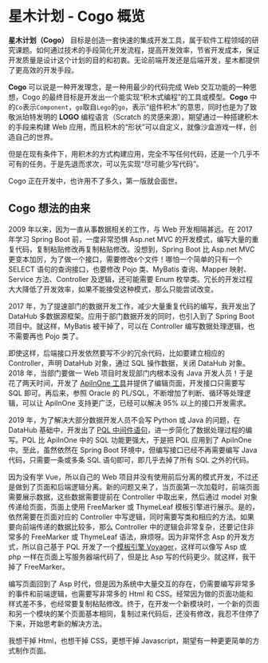 # 星木计划 - Cogo 概览

**星木计划（Cogo）** 目标是创造一套快速的集成开发工具，属于软件工程领域的研究课题。如何通过技术的手段简化开发流程，提高开发效率，节省开发成本，保证开发质量是设计这个计划的目的和初衷。无论前端开发还是后端开发，星木都提供了更高效的开发手段。

**Cogo** 可以说是一种开发理念，是一种用最少的代码完成 Web 交互功能的一种思想，Cogo 的最终目标是开发出一个能实现“积木式编程”的工具或模型。**Cogo** 中的`Co`表示`Component`，`go`取自`Lego`的`go`，表示“组件积木”的意思，同时也是为了致敬派珀特发明的 **LOGO** 编程语言（Scratch 的灵感来源）。期望通过一种搭建积木的手段来构建 Web 应用，而且积木的“形状”可以自定义，就像沙盒游戏一样，创造自己的世界。

但是在现有条件下，用积木的方式构建应用，完全不写任何代码，还是一个几乎不可有的任务。于是先退而求次，可以先实现“尽可能少写代码”。

Cogo 正在开发中，也许用不了多久，第一版就会面世。

## Cogo 想法的由来

2009 年以来，因为一直从事数据相关的工作，与 Web 开发相隔甚远。在 2017 年学习 Spring Boot 前，一度非常恐惧 Asp.net MVC 的开发模式，编写大量的重复代码，复制粘贴修改再复制粘贴修改。没想到，Spring Boot 比 Asp.net MVC 更变本加厉，为了做一个接口，需要修改`6`个文件！哪怕一个简单的只有一个 SELECT 语句的查询接口，也要修改 Pojo 类、MyBatis 查询、Mapper 映射、Service 方法、Controller 及逻辑，还可能需要 Enum 枚举类。冗长的开发过程大大降低了开发效率，如果不能接受这种模式，那么只能尝试改变。

2017 年，为了提速部门的数据开发工作，减少大量重复代码的编写，我开发出了 DataHub 多数据源框架。应用于部门数据开发的同时，也引入到了 Spring Boot 项目中。就这样，MyBatis 被干掉了，可以在 Controller 编写数据处理逻辑，也不需要再也 Pojo 类了。 

即使这样，后端接口开发依然要写不少的冗余代码，比如要建立相应的 Controller，声明 DataHub 对象，通过 SQL 操作数据，关闭 DataHub 对象。2018 年，当部门要做一 Web 项目时发现部门内根本没有 Java 开发人员！于是花了两天时间，开发了 [ApiInOne 工具](/oneapi/overview.md)并提供了编辑页面，开发接口只需要写 SQL 即可。再后来，参照 Oracle 的 PL/SQL，不断增加了判断、循环等处理逻辑，可以让 ApiInOne 支持更广泛，已经可以解决 95% 以上的接口开发需求。

2019 年，为了解决大部分数据开发人员不会写 Python 或 Java 的问题，在 DataHub 基础中，开发出了 [PQL 中间件语句](/pql/overview.md)，进一步简化了数据处理过程的编写。PQL 比 ApiInOne 中的 SQL 功能更强大，于是把 PQL 应用到了 ApiInOne 中。至此，虽然依然在 Spring Boot 环境中，但编写接口已经不再需要编写 Java 代码，只需要一条或多条 SQL 语句即可，即几乎去掉了所有 SQL 之外的代码。

因为没有学 Vue，所以自己的 Web 项目并没有使用前后分离的模式开发，不过还是做到了页面和后端逻辑分离。新的问题又来了，当页面第一次加载时，前端页面需要展示数据，这些数据需要提前在 Controller 中取出来，然后通过 model 对象传递给页面，页面上使用 FreeMarker 或 ThymeLeaf 模板引擎进行展示。是的，依然需要在页面对应的 Controller 中写逻辑，同时需要写类和相应的方法。如果要向前端传递的数据比较多，那么 Controller 中的逻辑会非常复杂，还要记住非常多的 FreeMarker 或 ThymeLeaf 语法，麻烦呀。因为非常怀念 Asp 的开发方式，所以自己基于 PQL 开发了一个[模板引擎 Voyager](/voyager/overview.md)，这样可以像写 Asp 或 php 一样在页面上写服务器端代码了，但是比 Asp 写的代码更少。就这样，我干掉了 FreeMarker。

编写页面回到了 Asp 时代，但是因为系统中大量交互的存在，仍需要编写非常多的事件和前端逻辑，也需要写非常多的 Html 和 CSS。经常因为做的页面功能和样式差不多，也经常要复制粘贴修改。终于，在开发一个新模块时，一个新的页面和另一个模块的某个页面基本相同，复制过来代码后，还没有修改，我忍不住停了下来，开始思考新的解决方法。

我想干掉 Html，也想干掉 CSS，更想干掉 Javascript，期望有一种更更简单的方式制作页面。